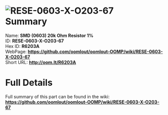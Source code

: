 
![RESE-0603-X-O203-67](https://github.com/oomlout/oomlout-OOMP/blob/master/parts/RESE-0603-X-O203-67/RESE-0603-X-O203-67_420.jpg)   
Summary
=================
  
Name: __SMD (0603) 20k Ohm Resistor 1%__    
ID: __RESE-0603-X-O203-67__   
Hex ID: __R6203A__   
WebPage: __https://github.com/oomlout/oomlout-OOMP/wiki/RESE-0603-X-O203-67__   
Short URL: __http://oom.lt/R6203A__   

Full Details
==========================
Full summary of this part can be found in the wiki:   
__https://github.com/oomlout/oomlout-OOMP/wiki/RESE-0603-X-O203-67__    

